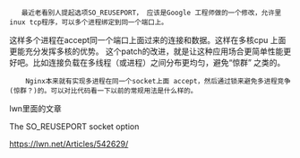     

       最近老看别人提起选项SO_REUSEPORT， 应该是Google 工程师做的一个修改，允许里inux tcp程序，可以多个进程绑定到同一个端口上。

这样多个进程在accept同一个端口上面过来的连接和数据。这样在多核cpu 上面更能充分发挥多核的优势。 这个patch的改进，就是让这种应用场合更简单性能更好吧。比如连接负载在多线程（或进程）之间分布更均匀，避免“惊群” 之类的。

        Nginx本来就有实现多进程在同一个socket上面 accept，然后通过锁来避免多进程竞争(惊群？)的。可以对比代码看一下以前的常规用法是什么样的。



lwn里面的文章

The SO_REUSEPORT socket option

https://lwn.net/Articles/542629/
